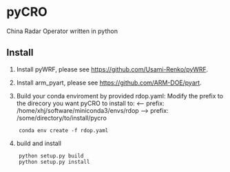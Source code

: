 <!--
 * @Description: Readme for pyCRO
 * @Author: Hejun Xie
 * @Date: 2020-04-06 20:52:07
 * @LastEditors: Hejun Xie
 * @LastEditTime: 2020-09-27 21:33:55
 -->
# pyCRO
China Radar Operator written in python

## Install
1.  Install pyWRF, please see https://github.com/Usami-Renko/pyWRF.

2.  Install arm_pyart, please see https://github.com/ARM-DOE/pyart.

3.  Build your conda enviroment by provided rdop.yaml:
Modify the prefix to the direcory you want pyCRO to install to:
<-- prefix: /home/xhj/software/miniconda3/envs/rdop
--> prefix: /some/directory/to/install/pycro

```
    conda env create -f rdop.yaml
```

4.  build and install
```
    python setup.py build
    python setup.py install
```
